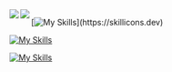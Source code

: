 <a href="https://github.com/anuraghazra/github-readme-stats">
  <img align="left" src="https://github-readme-stats.vercel.app/api?username=kouta222&count_private=true&show_icons=true" />
</a>
<a href="https://github.com/anuraghazra/github-readme-stats">

  
  <img align="left" src="https://github-readme-stats.vercel.app/api/top-langs/?username=kouta222" />
</a>





[![My Skills](https://skillicons.dev/icons?i=js,ts,php,html,css,)](https://skillicons.dev)

[![My Skills](https://skillicons.dev/icons?i=react,nextjs,nestjs,laravel)](https://skillicons.dev)

[![My Skills](https://skillicons.dev/icons?i=react,nextjs,nestjs,laravel)](https://skillicons.dev)

<!--
**kouta222/kouta222** is a ✨ _special_ ✨ repository because its `README.md` (this file) appears on your GitHub profile.

Here are some ideas to get you started:

- 🔭 I’m currently working on ...
- 🌱 I’m currently learning ...
- 👯 I’m looking to collaborate on ...
- 🤔 I’m looking for help with ...
- 💬 Ask me about ...
- 📫 How to reach me: ...
- 😄 Pronouns: ...
- ⚡ Fun fact: ...
-->
